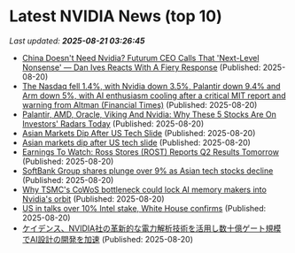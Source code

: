 # Latest NVIDIA News (top 10)
_Last updated: **2025-08-21 03:26:45**_

- [China Doesn't Need Nvidia? Futurum CEO Calls That 'Next-Level Nonsense' — Dan Ives Reacts With A Fiery Response](https://biztoc.com/x/83a7131058933d3c) (Published: 2025-08-20)
- [The Nasdaq fell 1.4%, with Nvidia down 3.5%, Palantir down 9.4% and Arm down 5%, with AI enthusiasm cooling after a critical MIT report and warning from Altman (Financial Times)](https://www.techmeme.com/250819/p35) (Published: 2025-08-20)
- [Palantir, AMD, Oracle, Viking And Nvidia: Why These 5 Stocks Are On Investors' Radars Today](https://biztoc.com/x/4392d929b68d2261) (Published: 2025-08-20)
- [Asian Markets Dip After US Tech Slide](https://www.ibtimes.com/asian-markets-dip-after-us-tech-slide-3781249) (Published: 2025-08-20)
- [Asian markets dip after US tech slide](https://www.digitaljournal.com/world/asian-markets-dip-after-us-tech-slide/article) (Published: 2025-08-20)
- [Earnings To Watch: Ross Stores (ROST) Reports Q2 Results Tomorrow](https://finance.yahoo.com/news/earnings-watch-ross-stores-rost-030207501.html) (Published: 2025-08-20)
- [SoftBank Group shares plunge over 9% as Asian tech stocks decline](https://www.cnbc.com/2025/08/20/softbank-group-shares-plunge-over-9percent-as-asian-tech-stocks-decline-.html) (Published: 2025-08-20)
- [Why TSMC's CoWoS bottleneck could lock AI memory makers into Nvidia's orbit](https://www.digitimes.com/news/a20250820PD210/nvidia-tsmc-ai-chip-cowos-hbm4.html) (Published: 2025-08-20)
- [US in talks over 10% Intel stake, White House confirms](https://www.bbc.com/news/articles/c620gg77epxo?xtor=AL-72-%5Bpartner%5D-%5Byahoo.north.america%5D-%5Bheadline%5D-%5Bnews%5D-%5Bbizdev%5D-%5Bisapi%5D) (Published: 2025-08-20)
- [ケイデンス、NVIDIA社の革新的な電力解析技術を活用し数十億ゲート規模でAI設計の開発を加速](https://prtimes.jp/main/html/rd/p/000000013.000157775.html) (Published: 2025-08-20)
